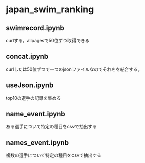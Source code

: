 # japan_swim_ranking

## swimrecord.ipynb
curlする。allpagesで50位ずつ取得できる

## concat.ipynb
curlしたは50位ずつで一つのjsonファイルなのでそれをを結合する。

## useJson.ipynb
top10の選手の記録を集める

## name_event.ipynb
ある選手について特定の種目をcsvで抽出する

## names_event.ipynb
複数の選手について特定の種目をcsvで抽出する
